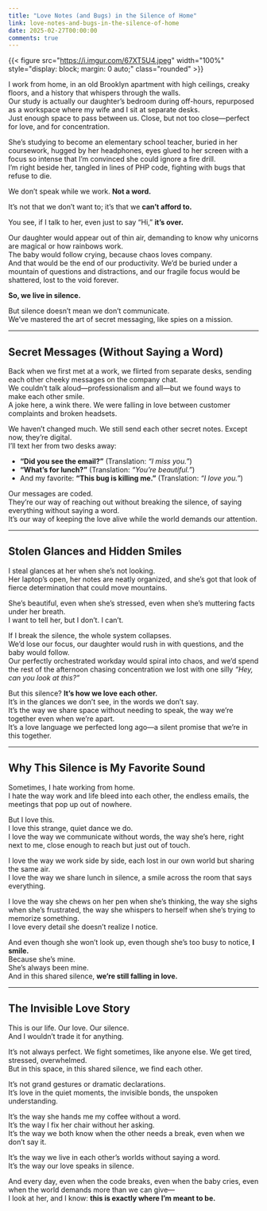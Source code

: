 ```yaml
---
title: "Love Notes (and Bugs) in the Silence of Home"
link: love-notes-and-bugs-in-the-silence-of-home
date: 2025-02-27T00:00:00
comments: true
---
```

{{< figure src="https://i.imgur.com/67XT5U4.jpeg" width="100%" style="display: block; margin: 0 auto;" class="rounded" >}}

I work from home, in an old Brooklyn apartment with high ceilings, creaky floors, and a history that whispers through the walls.  
Our study is actually our daughter’s bedroom during off-hours, repurposed as a workspace where my wife and I sit at separate desks.  
Just enough space to pass between us. Close, but not too close—perfect for love, and for concentration.

She’s studying to become an elementary school teacher, buried in her coursework, hugged by her headphones, eyes glued to her screen with a focus so intense that I’m convinced she could ignore a fire drill.  
I’m right beside her, tangled in lines of PHP code, fighting with bugs that refuse to die.

We don’t speak while we work. **Not a word.**  

It’s not that we don’t want to; it’s that we **can’t afford to.**  

You see, if I talk to her, even just to say “Hi,” **it’s over.**  

Our daughter would appear out of thin air, demanding to know why unicorns are magical or how rainbows work.  
The baby would follow crying, because chaos loves company.  
And that would be the end of our productivity. We’d be buried under a mountain of questions and distractions, and our fragile focus would be shattered, lost to the void forever.  

**So, we live in silence.**  

But silence doesn’t mean we don’t communicate.  
We’ve mastered the art of secret messaging, like spies on a mission.  

---

## **Secret Messages (Without Saying a Word)**

Back when we first met at a work, we flirted from separate desks, sending each other cheeky messages on the company chat.  
We couldn’t talk aloud—professionalism and all—but we found ways to make each other smile.  
A joke here, a wink there. We were falling in love between customer complaints and broken headsets.  

We haven’t changed much. We still send each other secret notes. Except now, they’re digital.  
I’ll text her from two desks away:  

- **“Did you see the email?”** (Translation: *“I miss you.”*)  
- **“What’s for lunch?”** (Translation: *“You’re beautiful.”*)  
- And my favorite: **“This bug is killing me.”** (Translation: *“I love you.”*)  

Our messages are coded.  
They’re our way of reaching out without breaking the silence, of saying everything without saying a word.  
It’s our way of keeping the love alive while the world demands our attention.  

---

## **Stolen Glances and Hidden Smiles**  

I steal glances at her when she’s not looking.  
Her laptop’s open, her notes are neatly organized, and she’s got that look of fierce determination that could move mountains.  

She’s beautiful, even when she’s stressed, even when she’s muttering facts under her breath.  
I want to tell her, but I don’t. I can’t.  

If I break the silence, the whole system collapses.  
We’d lose our focus, our daughter would rush in with questions, and the baby would follow.  
Our perfectly orchestrated workday would spiral into chaos, and we’d spend the rest of the afternoon chasing concentration we lost with one silly *“Hey, can you look at this?”*  

But this silence? **It’s how we love each other.**  
It’s in the glances we don’t see, in the words we don’t say.  
It’s the way we share space without needing to speak, the way we’re together even when we’re apart.  
It’s a love language we perfected long ago—a silent promise that we’re in this together.  

---

## **Why This Silence is My Favorite Sound**  

Sometimes, I hate working from home.  
I hate the way work and life bleed into each other, the endless emails, the meetings that pop up out of nowhere.  

But I love this.  
I love this strange, quiet dance we do.  
I love the way we communicate without words, the way she’s here, right next to me, close enough to reach but just out of touch.  

I love the way we work side by side, each lost in our own world but sharing the same air.  
I love the way we share lunch in silence, a smile across the room that says everything.  

I love the way she chews on her pen when she’s thinking, the way she sighs when she’s frustrated, the way she whispers to herself when she’s trying to memorize something.  
I love every detail she doesn’t realize I notice.  

And even though she won’t look up, even though she’s too busy to notice, **I smile.**  
Because she’s mine.  
She’s always been mine.  
And in this shared silence, **we’re still falling in love.**  

---

## **The Invisible Love Story**  

This is our life. Our love. Our silence.  
And I wouldn’t trade it for anything.  

It’s not always perfect. We fight sometimes, like anyone else. We get tired, stressed, overwhelmed.  
But in this space, in this shared silence, we find each other.  

It’s not grand gestures or dramatic declarations.  
It’s love in the quiet moments, the invisible bonds, the unspoken understanding.  

It’s the way she hands me my coffee without a word.  
It’s the way I fix her chair without her asking.  
It’s the way we both know when the other needs a break, even when we don’t say it.  

It’s the way we live in each other’s worlds without saying a word.  
It’s the way our love speaks in silence.  

And every day, even when the code breaks, even when the baby cries, even when the world demands more than we can give—  
I look at her, and I know: **this is exactly where I’m meant to be.**  